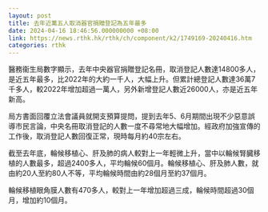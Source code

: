 ```yaml
---
layout: post
title: 去年近萬五人取消器官捐贈登記為五年最多
date: 2024-04-16 18:46:56.000000000 +08:00
link: https://news.rthk.hk/rthk/ch/component/k2/1749169-20240416.htm
categories: rthk
---
```


醫務衞生局數字顯示，去年中央器官捐贈登記名冊，取消登記人數達14800多人，是近五年最多，比2022年的大約一千人，大幅上升。但累計總登記人數達36萬7千多人，較2022年增加超過一萬人，另外新增登記人數近26000人，亦是近五年新高。

局方書面回覆立法會議員就開支預算提問，提到去年5、6月期間出現不少惡意誤導市民言論，中央名冊取消登記的人數一度不尋常地大幅增加。經政府加強宣傳的工作後，取消登記人數回復正常，現時每月約40宗左右。

截至去年底，輪候移植心、肝及肺的病人較對上一年輕微上升，當中以輪候腎臓移植的人數最多，超過2400多人，平均輪候60個月。輪候移植心、肝及肺人數，就由約20人至約80人不等，平均輪候時間由約28個月至約37個月。

輪候移植眼角膜人數有470多人，較對上一年增加超過三成，輪候時間超過30個月，增加約10個月。
